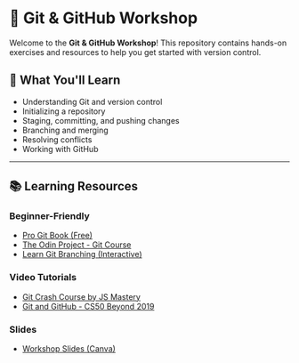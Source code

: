 # 🚀 Git & GitHub Workshop

Welcome to the **Git & GitHub Workshop**! This repository contains hands-on exercises and resources to help you get started with version control.

## 📖 What You'll Learn
- Understanding Git and version control  
- Initializing a repository  
- Staging, committing, and pushing changes  
- Branching and merging  
- Resolving conflicts  
- Working with GitHub  

---

## 📚 Learning Resources

### Beginner-Friendly
- [Pro Git Book (Free)](https://git-scm.com/book/en/v2)  
- [The Odin Project - Git Course](https://www.theodinproject.com/paths/foundations/courses/foundations/lessons/git-basics)  
- [Learn Git Branching (Interactive)](https://learngitbranching.js.org/)  

### Video Tutorials
- [Git Crash Course by JS Mastery](https://www.youtube.com/watch?v=S7XpTAnSDL4&t)  
- [Git and GitHub - CS50 Beyond 2019](https://www.youtube.com/watch?v=MJUJ4wbFm_A)  

### Slides
- [Workshop Slides (Canva)](https://www.canva.com/design/DAF6-9yqPFo/mYKh6OeC7-inmAN2K0yJfA/edit?utm_content=DAF6-9yqPFo&utm_campaign=designshare&utm_medium=link2&utm_source=sharebutton)  


